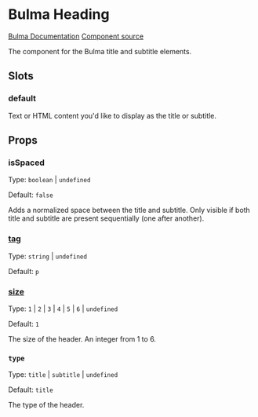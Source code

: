 # Bulma Heading

[Bulma Documentation](https://bulma.io/documentation/elements/title/)
[Component source](https://github.com/csc530/vuebulma/blob/main/src/components/BulmaHeading.vue)

The component for the Bulma title and subtitle elements.

## Slots

### default

Text or HTML content you'd like to display as the title or subtitle.

## Props

### isSpaced

Type: `boolean` | `undefined`

Default: `false`

Adds a normalized space between the title and subtitle. Only visible if both title and subtitle are present
sequentially (one after another).

### [tag](../types/common_types.md#tag)

Type: `string` | `undefined`

Default: `p`

### [size](https://bulma.io/documentation/elements/title/#sizes)

Type: `1` | `2` | `3` | `4` | `5` | `6` | `undefined`

Default: `1`

The size of the header. An integer from 1 to 6.

### `type`

Type: `title` | `subtitle` | `undefined`

Default: `title`

The type of the header.